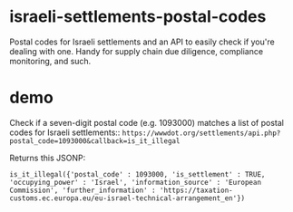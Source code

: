 # israeli-settlements-postal-codes
Postal codes for Israeli settlements and an API to easily check if you're dealing with one. Handy for supply chain due diligence, compliance monitoring, and such.

# demo
Check if a seven-digit postal code (e.g. 1093000) matches a list of postal codes for Israeli settlements:: 
`https://wwwdot.org/settlements/api.php?postal_code=1093000&callback=is_it_illegal`

Returns this JSONP:

`is_it_illegal({'postal_code' : 1093000, 'is_settlement' : TRUE, 'occupying_power' : 'Israel', 'information_source' : 'European Commission', 'further_information' : 'https://taxation-customs.ec.europa.eu/eu-israel-technical-arrangement_en'})`
